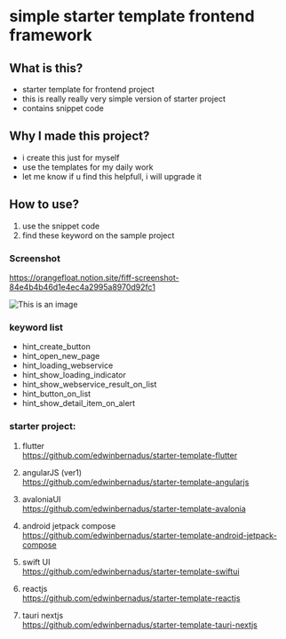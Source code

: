 # simple starter template frontend framework

## What is this?
- starter template for frontend project
- this is really really very simple version of starter project
- contains snippet code

## Why I made this project?
- i create this just for myself
- use the templates for my daily work
- let me know if u find this helpfull, i will upgrade it

## How to use?
1. use the snippet code
2. find these keyword on the sample project


### Screenshot
https://orangefloat.notion.site/fiff-screenshot-84e4b4b46d1e4ec4a2995a8970d92fc1

![This is an image](https://orangefloat.notion.site/image/https%3A%2F%2Fs3-us-west-2.amazonaws.com%2Fsecure.notion-static.com%2Fe0bc0ecf-1f5a-4640-92da-5b33de8408d8%2FScreen_Shot_2022-11-03_at_01.14.15.png?table=block&id=13d07b37-4874-4eb8-9b11-ba1a16d6c362&spaceId=03c0524f-7b9a-4bb2-abd8-add73f7e0355&width=2000&userId=&cache=v2)

### keyword list
- hint_create_button
- hint_open_new_page
- hint_loading_webservice
- hint_show_loading_indicator
- hint_show_webservice_result_on_list
- hint_button_on_list
- hint_show_detail_item_on_alert

### starter project:

1. flutter  
https://github.com/edwinbernadus/starter-template-flutter

2. angularJS (ver1)  
https://github.com/edwinbernadus/starter-template-angularjs

3. avaloniaUI  
https://github.com/edwinbernadus/starter-template-avalonia

4. android jetpack compose  
https://github.com/edwinbernadus/starter-template-android-jetpack-compose

5. swift UI  
https://github.com/edwinbernadus/starter-template-swiftui

6. reactjs  
https://github.com/edwinbernadus/starter-template-reactjs

7. tauri nextjs  
https://github.com/edwinbernadus/starter-template-tauri-nextjs

